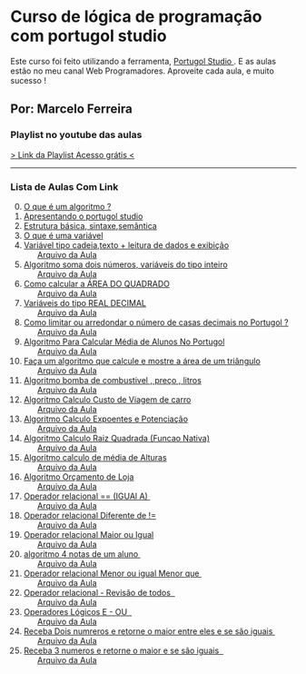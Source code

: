 <h1> Curso de lógica de programação com portugol studio </h1>
<p>Este curso foi feito utilizando a ferramenta, <a href="http://lite.acad.univali.br/portugol/"> Portugol Studio </a>.  E as aulas estão no meu canal 
   <span>Web Programadores</span>. Aproveite cada aula, e muito sucesso !
</p>
<h2> Por: Marcelo Ferreira </h2>

<h3> Playlist no youtube das aulas </h3>
  <a href="https://www.youtube.com/playlist?list=PLnHHjKiaBPzKp4e-5DSd-OpmXuhvEyAwR">
  > Link da Playlist Acesso grátis <
  </a>
<hr>
<h3> Lista de Aulas Com Link</h3>
<Ol start=0>
  <li><a href="https://youtu.be/oxVbAMhjbI8" target="_blank">O que é um algoritmo ? </a>
      <ul> <a href="#">  </a> </ul>
  </li>
  <li><a href="https://youtu.be/Ut_pW8QuO5w" target="_blank">Apresentando o portugol studio  </a>
      <ul> <a href="#">  </a> </ul>
  </li>
  <li><a href="https://youtu.be/MaIH2h9dkKk" target="_blank">Estrutura básica, sintaxe,semântica</a>
     <ul> <a href="#">  </a> </ul>
  </li>
  <li><a href="https://youtu.be/qYY5Q3c580g" target="_blank">O que é uma variável  </a>
     <ul> <a href="#">  </a> </ul>
  </li>
  <li><a href="https://youtu.be/pyV_GTso9OM" target="_blank">Variável tipo cadeia,texto + leitura de dados e exibição </a>
     <ul> <a href="https://github.com/marcelocodigos/webprogramadores-aulas-youtube/blob/main/logica-de-programacao/1-variaveis-cadeia-leia.por">  Arquivo da Aula </a></ul>
  </li>
  <li><a href="https://youtu.be/u1QfENwT8Zg" target="_blank"> Algoritmo soma dois números, variáveis do tipo inteiro</a>
     <ul> <a href="https://github.com/marcelocodigos/webprogramadores-aulas-youtube/blob/main/logica-de-programacao/2-variaveis-tipo-inteiro.por"> Arquivo da Aula </a> </ul>
  </li>
  <li><a href="https://youtu.be/Y7erh8YpS0Q" target="_blank"> Como calcular a ÁREA DO QUADRADO </a>
      <ul> <a href="https://github.com/marcelocodigos/webprogramadores-aulas-youtube/blob/main/logica-de-programacao/3-%20area-do-quadrado.por"> Arquivo da Aula </a> </ul>
  </li>
  <li><a href="https://youtu.be/MrQ3L1Nduco" target="_blank"> Variáveis do tipo REAL DECIMAL</a>
      <ul> <a href="https://github.com/marcelocodigos/webprogramadores-aulas-youtube/blob/main/logica-de-programacao/4-variaveis-do-tipo-real-portugolstudio.por"> Arquivo da Aula </a> </ul>
  </li>
  <li><a href="https://youtu.be/Jjo0PvauNJg" target="_blank"> Como limitar ou arredondar o número de casas decimais no Portugol ?</a>
      <ul> <a href="https://github.com/marcelocodigos/webprogramadores-aulas-youtube/blob/main/logica-de-programacao/6-reducao-de-casas-decimais.por"> Arquivo da Aula </a> </ul>
  </li>
  <li><a href="https://youtu.be/4ypBA_cEM-8" target="_blank">Algoritmo Para Calcular Média de Alunos No Portugol </a>
      <ul> <a href="https://github.com/marcelocodigos/webprogramadores-aulas-youtube/blob/main/logica-de-programacao/5-media-de-4-notas.por"> Arquivo da Aula </a> </ul>
  </li>
  <li><a href="https://youtu.be/OjixEJYhF9k" target="_blank"> Faça um algoritmo que calcule e mostre a área de um triângulo</a>
      <ul> <a href="https://github.com/marcelocodigos/webprogramadores-aulas-youtube/blob/main/logica-de-programacao/7-area-do-triangulo.por"> Arquivo da Aula </a> </ul>
  </li>
  <li><a href="https://youtu.be/hCLdzyhROq4" target="_blank"> Algoritmo bomba de combustivel , preço , litros </a>
      <ul> <a href="https://github.com/marcelocodigos/webprogramadores-aulas-youtube/blob/main/logica-de-programacao/8-bomba-de-combustivel-preco-litros.por"> Arquivo da Aula </a> </ul>
  </li>
  <li><a href="https://youtu.be/FvYJZgOpltg" target="_blank"> Algoritmo Calculo Custo de Viagem de carro </a>
      <ul> <a href="https://github.com/marcelocodigos/webprogramadores-aulas-youtube/blob/main/logica-de-programacao/9-calculo-gastos-viagem-motorista.por"> Arquivo da Aula </a> </ul>
  </li>
<li>
     <a href="https://youtu.be/WVP8CyjZKvU" target="_blank"> Algoritmo Calculo  Expoentes e Potenciação </a>
      <ul> 
         <a href="https://github.com/marcelocodigos/webprogramadores-aulas-youtube/blob/main/logica-de-programacao/11%20-%20potenciacao-expoentes.por"> Arquivo da Aula </a> 
      </ul>
 </li>
<li> 
       <a href="https://youtu.be/EiYUUdUdA-E" target="_blank"> Algoritmo Calculo  Raiz Quadrada (Funcao Nativa) </a>
    <ul>
       <a href="https://github.com/marcelocodigos/webprogramadores-aulas-youtube/blob/main/logica-de-programacao/12-raiz-quadrada.por"> Arquivo da Aula </a>
     </ul>
</li>
<li> 
    <a href="https://youtu.be/6Khr9EPI-ug" target="_blank"> Algoritmo calculo de média de Alturas</a>
    <ul>
       <a href="https://github.com/marcelocodigos/webprogramadores-aulas-youtube/blob/main/logica-de-programacao/13-media-alturas.por"> Arquivo da Aula </a>
    </ul>
</li>
<li> 
    <a href="https://www.youtube.com/watch?v=_J9v3xu9tfc&t=1s" target="_blank"> Algoritmo Orçamento de Loja </a>
    <ul>
     <a href="https://github.com/marcelocodigos/webprogramadores-aulas-youtube/blob/main/logica-de-programacao/16-agortimo-orcamento-loja-webprogramadores.por">           Arquivo da Aula </a>
    </ul>
</li>
 <li><!-- -->
       <a href="https://www.youtube.com/watch?v=ScFzFqN-sUQ&t=3s" target="_blank">Operador relacional == (IGUAl A) </a>
       <ul> 
         <a href="https://github.com/marcelocodigos/webprogramadores-aulas-youtube/blob/main/logica-de-programacao/17-operadores-logicos-igual.por"> Arquivo da Aula          </a> 
       </ul>
  </li><!-- -->
  <li>
       <a href="https://www.youtube.com/watch?v=EmLDLLZkm7A&t=3s" target="_blank">Operador relacional Diferente de !=</a>
       <ul> 
         <a href="https://github.com/marcelocodigos/webprogramadores-aulas-youtube/blob/main/logica-de-programacao/18-operadores-logicos-diferente.por"> Arquivo da Aula</a> 
       </ul>
  </li>
    <li>
       <a href="https://www.youtube.com/watch?v=wBP-TCktu6k&t=2s"             target="_blank">Operador relacional Maior ou Igual </a>
       <ul> 
         <a href="https://github.com/marcelocodigos/webprogramadores-aulas-youtube/blob/main/logica-de-programacao/19-operadores-logicos-maior-que-maior-ou-igual.por"> Arquivo da Aula</a> 
       </ul>
  </li>
    <li>
       <a href="https://www.youtube.com/watch?v=vTiWAMfe6hg" target="_blank">algoritmo 4 notas de um aluno </a>
       <ul> 
         <a href="https://github.com/marcelocodigos/webprogramadores-aulas-youtube/blob/main/logica-de-programacao/5-media-de-4-notas.por"> Arquivo da Aula</a> 
       </ul>
  </li>
    <li>
       <a href="https://www.youtube.com/watch?v=mq4w4PAfd4k" target="_blank">Operador relacional Menor ou igual Menor que </a>
       <ul> 
         <a href="https://github.com/marcelocodigos/webprogramadores-aulas-youtube/blob/main/logica-de-programacao/20-operadores-logicos-menor-que-menor-ou-igual.por"> Arquivo da Aula</a> 
       </ul>
  </li>
    <li>
       <a href="https://www.youtube.com/watch?v=QVdn3y7b1e8" target="_blank">Operador relacional -  Revisão de todos  </a>
       <ul> 
         <a href="https://github.com/marcelocodigos/webprogramadores-aulas-youtube/blob/main/logica-de-programacao/21-Revisao-operadores-relacionais-todos-maior-menor-igual-diferente.por"> Arquivo da Aula</a> 
       </ul>
  </li>
   <li>
       <a href="https://www.youtube.com/watch?v=pM9lIwFUIV4&list=PLnHHjKiaBPzKp4e-5DSd-OpmXuhvEyAwR&index=23" target="_blank">Operadores Lógicos E - OU  </a>
       <ul> 
         <a href="https://github.com/marcelocodigos/webprogramadores-aulas-youtube/blob/main/logica-de-programacao/22-OperadoresLogicos-e-ou.por"> Arquivo da Aula</a> 
       </ul>
  </li>
  <li>
       <a href="https://youtu.be/Vl3vzu_L6Mo" target="_blank">Receba Dois numreros e retorne o maior entre eles e se são iguais </a>
       <ul> 
         <a href="https://github.com/marcelocodigos/webprogramadores-aulas-youtube/blob/main/logica-de-programacao/22-Desvios-Condicionais-Senumero-maior.por"> Arquivo da Aula</a> 
       </ul>
  </li>
    <li>
       <a href="https://youtu.be/NC0CtHIFR6M" target="_blank">Receba 3 numeros e retorne o maior e se são iguais
        </a>
       <ul> 
         <a href="https://github.com/marcelocodigos/webprogramadores-aulas-youtube/blob/main/logica-de-programacao/25- Desvioscondicionais-algoritmo-3numeros-maior-se-sao-iguais.por"> Arquivo da Aula</a> 
       </ul>
  </li>
 </Ol>




